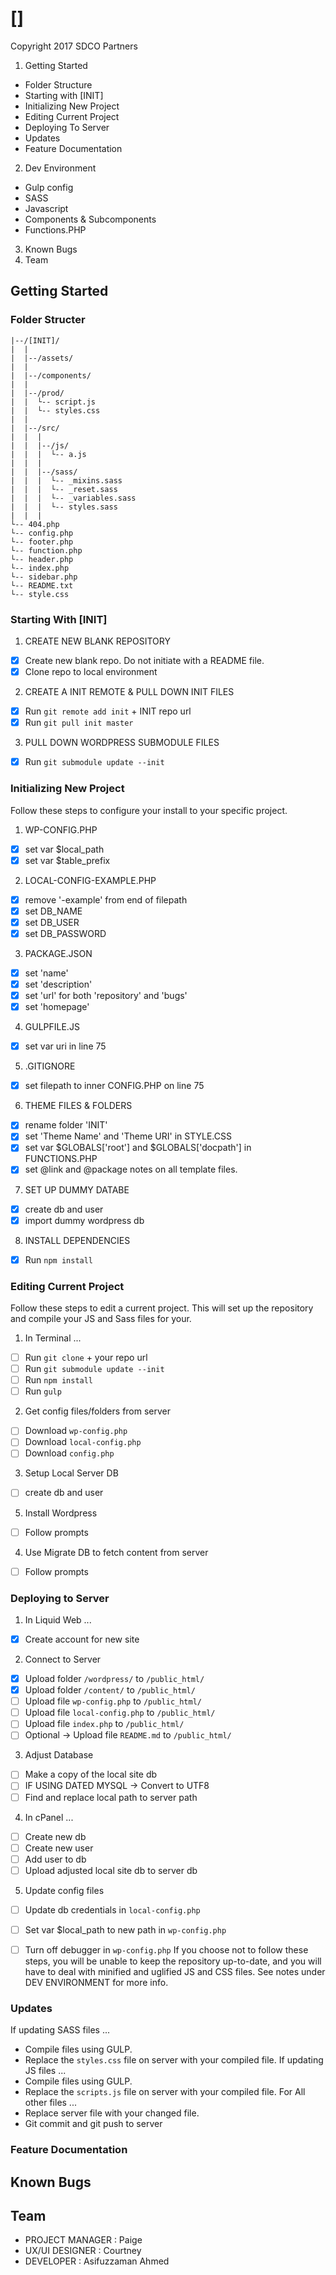 # []
Copyright 2017 SDCO Partners

1. Getting Started 
  * Folder Structure
  * Starting with [INIT]
  * Initializing New Project
  * Editing Current Project
  * Deploying To Server
  * Updates
  * Feature Documentation
2. Dev Environment
  * Gulp config
  * SASS
  * Javascript 
  * Components & Subcomponents
  * Functions.PHP
3. Known Bugs 
4. Team


## Getting Started

### Folder Structer

```
|--/[INIT]/
|  |
|  |--/assets/
|  |
|  |--/components/
|  |
|  |--/prod/
|  |  └-- script.js
|  |  └-- styles.css
|  |
|  |--/src/
|  |  | 
|  |  |--/js/
|  |  |  └-- a.js
|  |  |
|  |  |--/sass/
|  |  |  └-- _mixins.sass
|  |  |  └-- _reset.sass
|  |  |  └-- _variables.sass
|  |  |  └-- styles.sass
|  |  | 
└-- 404.php
└-- config.php
└-- footer.php
└-- function.php
└-- header.php
└-- index.php
└-- sidebar.php
└-- README.txt
└-- style.css 
```

### Starting With [INIT]
1. CREATE NEW BLANK REPOSITORY
  * [x]  Create new blank repo. Do not initiate with a README file.
  * [x]  Clone repo to local environment 
2. CREATE A INIT REMOTE & PULL DOWN INIT FILES
  * [x]  Run `git remote add init` + INIT repo url
  * [x]  Run `git pull init master`
3. PULL DOWN WORDPRESS SUBMODULE FILES
  * [x]  Run `git submodule update --init`


### Initializing New Project
Follow these steps to configure your install to your specific project.

1. WP-CONFIG.PHP
  * [x]  set var $local_path 
  * [x]  set var $table_prefix  
2. LOCAL-CONFIG-EXAMPLE.PHP
  * [x]  remove '-example' from end of filepath
  * [x]  set DB_NAME 
  * [x]  set DB_USER 
  * [x]  set DB_PASSWORD
3. PACKAGE.JSON
  * [x]  set 'name' 
  * [x]  set 'description' 
  * [x]  set 'url' for both 'repository' and 'bugs'
  * [x]  set 'homepage' 
4. GULPFILE.JS
  * [x]  set var uri in line 75
5. .GITIGNORE
  * [x]  set filepath to inner CONFIG.PHP on line 75
6. THEME FILES & FOLDERS
  * [x]  rename folder 'INIT' 
  * [x]  set 'Theme Name' and 'Theme URI' in STYLE.CSS
  * [x]  set var $GLOBALS['root'] and $GLOBALS['docpath'] in FUNCTIONS.PHP
  * [x]  set @link and @package notes on all template files.
7. SET UP DUMMY DATABE
  * [x]  create db and user
  * [x]  import dummy wordpress db
8. INSTALL DEPENDENCIES 
  * [x]  Run `npm install`


### Editing Current Project
Follow these steps to edit a current project. This will set up the repository and compile your JS and Sass files for your.

1. In Terminal ...
  * [ ]  Run `git clone` + your repo url
  * [ ]  Run `git submodule update --init`
  * [ ]  Run `npm install` 
  * [ ]  Run `gulp`
2. Get config files/folders from server
  * [ ]  Download `wp-config.php`
  * [ ]  Download `local-config.php`
  * [ ]  Download `config.php`
3. Setup Local Server DB 
  * [ ]  create db and user
5. Install Wordpress
  * [ ]  Follow prompts 
4. Use Migrate DB to fetch content from server
  * [ ]  Follow prompts 


### Deploying to Server
1. In Liquid Web ...
  * [x]  Create account for new site
2. Connect to Server
  * [x]  Upload folder `/wordpress/` to `/public_html/`
  * [x]  Upload folder `/content/` to `/public_html/`
  * [ ]  Upload file `wp-config.php` to `/public_html/`
  * [ ]  Upload file `local-config.php` to `/public_html/`
  * [ ]  Upload file `index.php` to `/public_html/`
  * [ ]  Optional -> Upload file `README.md` to `/public_html/`
3. Adjust Database
  * [ ]  Make a copy of the local site db 
  * [ ]  IF USING DATED MYSQL -> Convert to UTF8
  * [ ]  Find and replace local path to server path
4. In cPanel ...
  * [ ]  Create new db
  * [ ]  Create new user 
  * [ ]  Add user to db
  * [ ]  Upload adjusted local site db to server db
5. Update config files
  * [ ]  Update db credentials in `local-config.php`
  * [ ]  Set var $local_path to new path in `wp-config.php`
  * [ ]  Turn off debugger in `wp-config.php`
If you choose not to follow these steps, you will be unable to keep the repository up-to-date, and you will have to deal with minified and uglified JS and CSS files. See notes under DEV ENVIRONMENT for more info.


### Updates
If updating SASS files ...
  * Compile files using GULP.
  * Replace the `styles.css` file on server with your compiled file.
If updating JS files ...
  * Compile files using GULP.
  * Replace the `scripts.js` file on server with your compiled file.
For All other files ...
  * Replace server file with your changed file.
  * Git commit and git push to server

### Feature Documentation


## Known Bugs


## Team 
  
  * PROJECT MANAGER   :   Paige
  * UX/UI DESIGNER    :   Courtney 
  * DEVELOPER         :   Asifuzzaman Ahmed


